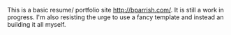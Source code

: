 This is a basic resume/ portfolio site http://bparrish.com/.  It is still a work in progress.  I'm also resisting the urge to use a fancy template and instead an building it all myself.  

